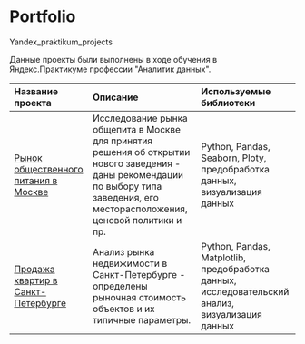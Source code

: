 # Portfolio
Yandex_praktikum_projects


Данные проекты были выполнены в ходе обучения в Яндекс.Практикуме профессии "Аналитик данных".

| Название проекта | Описание | Используемые библиотеки | 
| :---------------------- | :---------------------- | :---------------------- |
| [Рынок общественного питания в Москве](catering_Moscow) | Исследование рынка общепита в Москве для принятия решения об открытии нового заведения - даны рекомендации по выбору типа заведения, его месторасположения, ценовой политики и пр. | Python, Pandas, Seaborn, Ploty, предобработка данных, визуализация данных |
| [Продажа квартир в Санкт-Петербурге](apartments_sales_St.Petersburg) | Анализ рынка недвижимости в Санкт-Петербурге - определены рыночная стоимость объектов и их типичные параметры.  | Python, Pandas, Matplotlib, предобработка данных, исследовательский анализ, визуализация данных |
